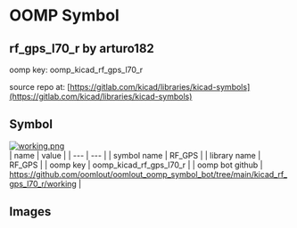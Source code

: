 # OOMP Symbol  
## rf_gps_l70_r  by arturo182  
  
oomp key: oomp_kicad_rf_gps_l70_r  
  
source repo at: [https://gitlab.com/kicad/libraries/kicad-symbols](https://gitlab.com/kicad/libraries/kicad-symbols)  
## Symbol  
  
[![working.png](working_600.png)](working.png)  
| name | value | 
| --- | --- | 
| symbol name | RF_GPS | 
| library name | RF_GPS | 
| oomp key | oomp_kicad_rf_gps_l70_r | 
| oomp bot github | https://github.com/oomlout/oomlout_oomp_symbol_bot/tree/main/kicad_rf_gps_l70_r/working | 
## Images  
